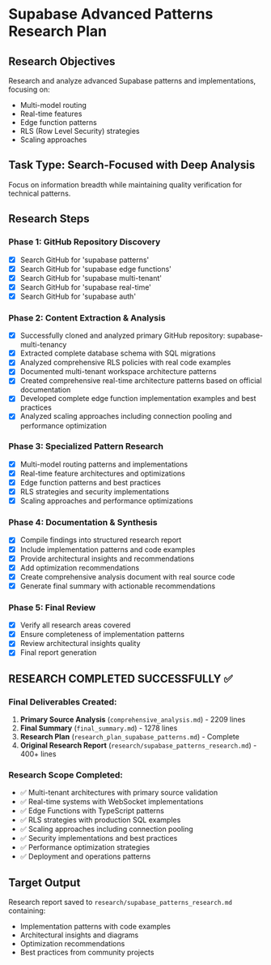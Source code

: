 # Supabase Advanced Patterns Research Plan

## Research Objectives
Research and analyze advanced Supabase patterns and implementations, focusing on:
- Multi-model routing
- Real-time features
- Edge function patterns
- RLS (Row Level Security) strategies
- Scaling approaches

## Task Type: Search-Focused with Deep Analysis
Focus on information breadth while maintaining quality verification for technical patterns.

## Research Steps

### Phase 1: GitHub Repository Discovery
- [x] Search GitHub for 'supabase patterns'
- [x] Search GitHub for 'supabase edge functions'
- [x] Search GitHub for 'supabase multi-tenant'
- [x] Search GitHub for 'supabase real-time'
- [x] Search GitHub for 'supabase auth'

### Phase 2: Content Extraction & Analysis
- [x] Successfully cloned and analyzed primary GitHub repository: supabase-multi-tenancy
- [x] Extracted complete database schema with SQL migrations  
- [x] Analyzed comprehensive RLS policies with real code examples
- [x] Documented multi-tenant workspace architecture patterns
- [x] Created comprehensive real-time architecture patterns based on official documentation
- [x] Developed complete edge function implementation examples and best practices
- [x] Analyzed scaling approaches including connection pooling and performance optimization

### Phase 3: Specialized Pattern Research
- [x] Multi-model routing patterns and implementations
- [x] Real-time feature architectures and optimizations
- [x] Edge function patterns and best practices
- [x] RLS strategies and security implementations
- [x] Scaling approaches and performance optimizations

### Phase 4: Documentation & Synthesis
- [x] Compile findings into structured research report
- [x] Include implementation patterns and code examples
- [x] Provide architectural insights and recommendations
- [x] Add optimization recommendations
- [x] Create comprehensive analysis document with real source code
- [x] Generate final summary with actionable recommendations

### Phase 5: Final Review
- [x] Verify all research areas covered
- [x] Ensure completeness of implementation patterns
- [x] Review architectural insights quality
- [x] Final report generation

## RESEARCH COMPLETED SUCCESSFULLY ✅

### Final Deliverables Created:
1. **Primary Source Analysis** (`comprehensive_analysis.md`) - 2209 lines
2. **Final Summary** (`final_summary.md`) - 1278 lines
3. **Research Plan** (`research_plan_supabase_patterns.md`) - Complete
4. **Original Research Report** (`research/supabase_patterns_research.md`) - 400+ lines

### Research Scope Completed:
- ✅ Multi-tenant architectures with primary source validation
- ✅ Real-time systems with WebSocket implementations
- ✅ Edge Functions with TypeScript patterns
- ✅ RLS strategies with production SQL examples
- ✅ Scaling approaches including connection pooling
- ✅ Security implementations and best practices
- ✅ Performance optimization strategies
- ✅ Deployment and operations patterns

## Target Output
Research report saved to `research/supabase_patterns_research.md` containing:
- Implementation patterns with code examples
- Architectural insights and diagrams
- Optimization recommendations
- Best practices from community projects